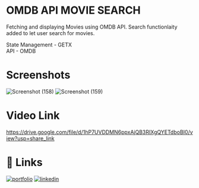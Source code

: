 
# OMDB API MOVIE SEARCH

Fetching and displaying Movies using OMDB API. Search functionlaity added to let user search for movies.

State Management - GETX \
API - OMDB

# Screenshots
![Screenshot (158)](https://user-images.githubusercontent.com/108835667/207577596-d57b5df2-15dc-476b-b684-abe470e7df3a.png)
![Screenshot (159)](https://user-images.githubusercontent.com/108835667/207577608-a7527c47-bfd8-456f-be4f-adef95fd486d.png)

# Video Link
https://drive.google.com/file/d/1hP7UVDDMN6ppxAjQB3RIXgQYETdboBI0/view?usp=share_link

# 🔗 Links
[![portfolio](https://img.shields.io/badge/my_portfolio-000?style=for-the-badge&logo=ko-fi&logoColor=white)](https://github.com/Rajat-04)
[![linkedin](https://img.shields.io/badge/linkedin-0A66C2?style=for-the-badge&logo=linkedin&logoColor=white)](https://www.linkedin.com/in/rajat-bhargava-24462b244/)
